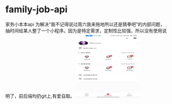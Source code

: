 # family-job-api
家务小本本api
为解决“我不记得说过周六我来拖地所以还是猜拳吧”的内部问题，抽时间给某人整了一个小程序。因为是特定需求，定制性比较强，所以没有使用说明了，前后端均扔git上,有爱自取。
<img src="https://github.com/ObserverYu/family-job-api-pub/blob/master/family-job/1.jpg" width="200" height="200" alt="微信小程序"/><br/>



